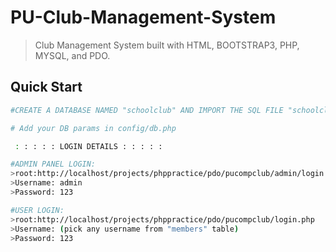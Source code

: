 # PU-Club-Management-System

> Club Management System built with HTML, BOOTSTRAP3, PHP, MYSQL, and PDO.


## Quick Start

```bash
#CREATE A DATABASE NAMED "schoolclub" AND IMPORT THE SQL FILE "schoolclub.sql" FROM THE "sql file" FOLDER

# Add your DB params in config/db.php

 : : : : : LOGIN DETAILS : : : : : 

#ADMIN PANEL LOGIN:
>root:http://localhost/projects/phppractice/pdo/pucompclub/admin/login.php
>Username: admin
>Password: 123

#USER LOGIN:
>root:http://localhost/projects/phppractice/pdo/pucompclub/login.php
>Username: (pick any username from "members" table)
>Password: 123
```
```

